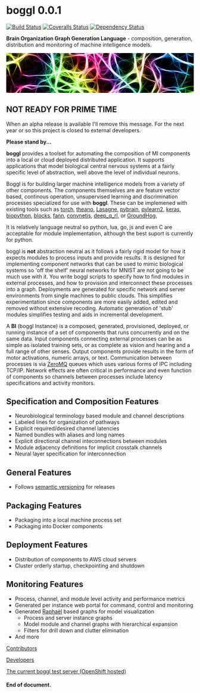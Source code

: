 # boggl 0.0.1
[![Build Status][travis-image]][travis-url] 
[![Coveralls Status][coveralls-image]][coveralls-url]
[![Dependency Status][depstat-image]][depstat-url]

[travis-url]: https://travis-ci.org/jfogarty/boggl
[travis-image]: https://img.shields.io/travis/jfogarty/boggl.svg?branch=master
[coveralls-url]: https://coveralls.io/r/jfogarty/boggl
[coveralls-image]: https://img.shields.io/coveralls/jfogarty/boggl.svg
[depstat-url]: https://david-dm.org/jfogarty/boggl
[depstat-image]: https://david-dm.org/jfogarty/boggl.svg

[openshift-mm-url]: http://boggl-jfogarty.rhcloud.com
[openshift-mm-bvt-url]: http://boggl-jfogarty.rhcloud.com/test/testMocha.html
[openshift-mm-api-url]: http://boggl-jfogarty.rhcloud.com/api/index.html

**Brain Organization Graph Generation Language** - 
composition, generation, distribution and monitoring of machine intelligence models.

![backgound brain art](images/art/boggl_banner.jpg)

## NOT READY FOR PRIME TIME

When an alpha release is available I'll remove this message.
For the next year or so this project is closed to external developers.

**Please stand by...**

**boggl** provides a toolset for automating the composition of MI components
into a local or cloud deployed distributed application. It supports applications
that model biological central nervous systems at a fairly specific level of
abstraction, well above the level of individual neurons.

[theano]: http://deeplearning.net/software/theano/
[torch]: https://github.com/torch/torch7
[GroundHog]: https://github.com/pascanur/GroundHog
[pylearn2]: http://deeplearning.net/software/pylearn2/
[Lasagne]: https://github.com/Lasagne/Lasagne
[blocks]: https://github.com/mila-udem/blocks
[deep_q_rl]: https://github.com/spragunr/deep_q_rl/tree/master/deep_q_rl
[biopython]: http://biopython.org
[keras]: http://keras.io/
[pybrain]: https://wiki.github.com/pybrain/pybrain
[fann]: https://github.com/libfann/fann
[convnetjs]: https://github.com/karpathy/convnetjs

[ZeroMQ]: http://zeromq.org/
[raphaeljs]: https://github.com/DmitryBaranovskiy/raphael

Boggl is for building larger machine intelligence models from a variety
of other components. 
The components themselves are are feature vector based, continous
operation, unsupervised learning and discrimination processes specialized
for use with **boggl**. 
These can be implemened with existing tools such as 
[torch][torch], 
[theano][theano], 
[Lasagne][Lasagne],
[pybrain][pybrain],
[pylearn2][pylearn2], 
[keras][keras], 
[biopython][biopython],
[blocks][blocks], 
[fann][fann],
[convnetjs][convnetjs],
[deep_q_rl][deep_q_rl], 
or [GroundHog][GroundHog],

It is relatively language neutral so python, lua, go, js and even C are acceptable
for module implementation, although the best suport is currently for python.

boggl is **not** abstraction neutral as it follows a fairly rigid model for
how it expects modules to process inputs and provide results. It is
designed for implementing component networks that can be used to mimic
biological systems so 'off the shelf' neural networks for MNIST are not
going to be much use with it. You write boggl scripts to specify how to find
modules in external processes, and how to provision and interconnect these processes
into a graph. Deployments are generated for specific network and server environments from single machines to public clouds. 
This simplifies experimentation since components
are more easily added, edited and removed without extensive recoding.
Automatic generation of 'stub' modules simplifies testing and aids in incremental
development.

A **BI** (boggl Instance) is a composed, generated, provisioned, deployed, or running instance of a set of components that runs concurrently and on the same data.
Input components connecting external processes can be as simple as isolated training sets, or as complete as vision and hearing and a full range of other senses.
Output components provide results in the form of motor activations,
numeric arrays, or text.
Communication between processes is via [ZeroMQ] queues which uses various forms of IPC including TCP/IP. Network effects are often critical in performance and even function of components so channels between processes include latency specifications and activity monitors.

## Specification and Composition Features
* Neurobiological terminology based module and channel descriptions
* Labeled lines for organization of pathways
* Explicit required/desired channel latencies
* Named bundles with aliases and long names
* Explicit directional channel inteconnections between modules
* Module adjacency definitions for implicit crosstalk channels
* Neural layer specification for interconnection

## General Features
* Follows [semantic versioning](http://semver.org/) for releases

## Packaging Features
* Packaging into a local machine process set
* Packaging into Docker components

## Deployment Features
* Distribution of components to AWS cloud servers
* Cluster orderly startup, checkpointing and shutdown

## Monitoring Features
* Process, channel, and module level activity and performance metrics
* Generated per instance web portal for command, control and monitoring
* Generated [Raphaël][raphaeljs] based graphs for model visualization
	- Process and server instance graphs 
	- Model module and channel graphs with hierarchical expansion
	- Filters for drill down and clutter elimination
* And more

[Contributors](CONTRIBUTING.md)

[Developers](docs/DEVELOPERS.md)

[The current boggl test server (OpenShift hosted)][openshift-mm-url]

#### End of document.
